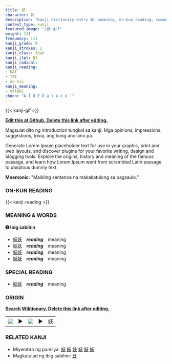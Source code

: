 ```yaml
---
title: 妖
character: 妖
description: "Kanji dictionary entry 妖: meaning, on-kun reading, compounds, origin, related kanji"
content_type: kanji
featured_image: "/妖.gif"
weight: 111
frequency: 111
kanji_grade: 9
kanji_strokes: 1
kanji_class: Jōyō
kanji_jlpt: N1
kanji_radical: 
kanji_reading: 
- DAI
- TAI
- oo-kii
kanji_meaning:
- malaki
chōon: "Ā Ī Ū Ē Ō ā ī ū ē ō ’"
---
```

[//]: # (Don't edit the line below. Kanji animated GIF code is automatically generated.)
{{< kanji-gif >}}

[//]: # (Edit below this line.)

**[Edit this at Github. Delete this link after editing.](https://github.com/tim0g/tim/tree/main/content/kanji/妖/index.md)**

Magsulat dito ng introduction tungkol sa kanji. Mga opinions, impressions, suggestions, trivia, ang kung ano-ano pa.

Generate Lorem Ipsum placeholder text for use in your graphic, print and web layouts, and discover plugins for your favorite writing, design and blogging tools. Explore the origins, history and meaning of the famous passage, and learn how Lorem Ipsum went from scrambled Latin passage to ubiqitous dummy text.
 
**Mnemonic:** "Maikling sentence na makakatulong sa pagsaulo."

### ON-KUN READING

[//]: # (Don't edit the line below. ON-KUN READING code is automatically generated.)
{{< kanji-reading >}}

### MEANING & WORDS

#### ➊ **Ibig sabihin**
  - [妖](../妖)[妖](../妖)　***reading***　meaning
  - [妖](../妖)[妖](../妖)　***reading***　meaning
  - [妖](../妖)[妖](../妖)　***reading***　meaning
  - [妖](../妖)[妖](../妖)　***reading***　meaning

### SPECIAL READING
  - [妖](../妖)[妖](../妖)　***reading***　meaning

### ORIGIN

**[Search Wiktionary. Delete this link after editing.](https://wiktionary.org/wiki/妖)**
<table class="kanji-table"><tr><td>
<img src="60px-妖-bronze.svg.png">
</td><td>▶</td><td>
<img src="60px-妖-oracle.svg.png">
</td><td>▶</td>
<td class="kanji-origin">妖</td>
</tr></table>

### RELATED KANJI
- Miyembro ng pamilya: [妖](../妖) [妖](../妖) [妖](../妖) [妖](../妖) [妖](../妖) [妖](../妖)
- Magkatulad ng ibig sabihin: [日](../日)
